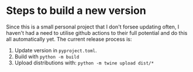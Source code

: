 # Steps to build a new version

Since this is a small personal project that I don't forsee updating often, I haven't had a need to utilise github actions to their full potential and do this all automatically yet. The current release process is:

1. Update version in `pyproject.toml`.
2. Build with `python -m build`
3. Upload distributions with: `python -m twine upload dist/*`
